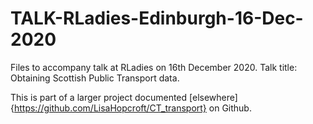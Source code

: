 # TALK-RLadies-Edinburgh-16-Dec-2020

Files to accompany talk at RLadies on 16th December 2020.
Talk title: Obtaining Scottish Public Transport data.

This is part of a larger project documented [elsewhere]{https://github.com/LisaHopcroft/CT_transport} on Github.
